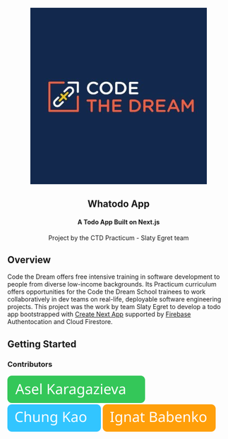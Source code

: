 <p align="center"><img src="./public/images/ctd-logo.jpeg" /></p>
<h2 align="center">Whatodo App</h2>
<h4 align="center">A Todo App Built on Next.js</h4>
<p align="center">Project by the CTD Practicum - Slaty Egret team</p>

## Overview

Code the Dream offers free intensive training in software development to people from diverse low-income backgrounds. Its Practicum curriculum offers opportunities for the Code the Dream School trainees to work collaboratively in dev teams on real-life, deployable software engineering projects. This project was the work by team Slaty Egret to develop a todo app bootstrapped with [Create Next App](https://create-next-app.js.org/) supported by [Firebase](https://firebase.google.com/) Authentocation and Cloud Firestore.

## Getting Started

### Contributors

[![Asel Karagazieva](./public/images/Asel_button.svg)](https://github.com/Asel-K) [![Chung Kao](./public/images/Chung_button.svg)](https://github.com/Sanlung) [![Ignat Babenko](./public/images/Ignat_button.svg)](https://github.com/dumpidum)
